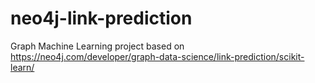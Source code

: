 # neo4j-link-prediction

Graph Machine Learning project based on https://neo4j.com/developer/graph-data-science/link-prediction/scikit-learn/
